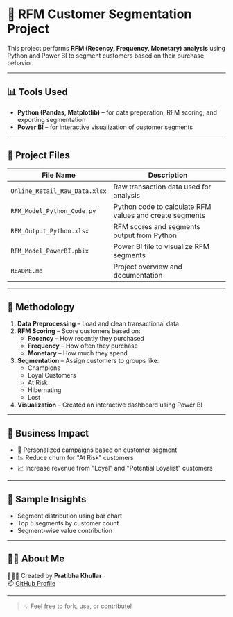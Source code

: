 # 🧠 RFM Customer Segmentation Project

This project performs **RFM (Recency, Frequency, Monetary) analysis** using Python and Power BI to segment customers based on their purchase behavior.

---

## 📊 Tools Used
- **Python (Pandas, Matplotlib)** – for data preparation, RFM scoring, and exporting segmentation
- **Power BI** – for interactive visualization of customer segments

---

## 📁 Project Files

| File Name                    | Description |
|-----------------------------|-------------|
| `Online_Retail_Raw_Data.xlsx` | Raw transaction data used for analysis |
| `RFM_Model_Python_Code.py`    | Python code to calculate RFM values and create segments |
| `RFM_Output_Python.xlsx`      | RFM scores and segments output from Python |
| `RFM_Model_PowerBI.pbix`      | Power BI file to visualize RFM segments |
| `README.md`                   | Project overview and documentation |

---

## 🧪 Methodology

1. **Data Preprocessing** – Load and clean transactional data  
2. **RFM Scoring** – Score customers based on:
   - **Recency** – How recently they purchased
   - **Frequency** – How often they purchase
   - **Monetary** – How much they spend
3. **Segmentation** – Assign customers to groups like:
   - Champions
   - Loyal Customers
   - At Risk
   - Hibernating
   - Lost
4. **Visualization** – Created an interactive dashboard using Power BI

---

## 🎯 Business Impact

- 🎁 Personalized campaigns based on customer segment
- 📉 Reduce churn for "At Risk" customers
- 📈 Increase revenue from "Loyal" and "Potential Loyalist" customers

---

## 📌 Sample Insights

- Segment distribution using bar chart
- Top 5 segments by customer count
- Segment-wise value contribution

---

## 🙋‍♀️ About Me

👩🏻‍💻 Created by **Pratibha Khullar**  
📫 [GitHub Profile](https://github.com/PratibhaKhullar2000)

---

> 💡 Feel free to fork, use, or contribute!
